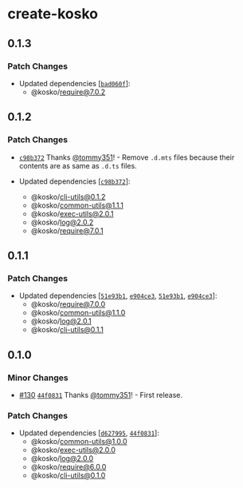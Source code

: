 # create-kosko

## 0.1.3

### Patch Changes

- Updated dependencies [[`bad060f`](https://github.com/tommy351/kosko/commit/bad060f4ad7430ce00e287b0cfe4ee2d9ca678a1)]:
  - @kosko/require@7.0.2

## 0.1.2

### Patch Changes

- [`c98b372`](https://github.com/tommy351/kosko/commit/c98b372430983a66c4a78e9358ac26c2cd342718) Thanks [@tommy351](https://github.com/tommy351)! - Remove `.d.mts` files because their contents are as same as `.d.ts` files.

- Updated dependencies [[`c98b372`](https://github.com/tommy351/kosko/commit/c98b372430983a66c4a78e9358ac26c2cd342718)]:
  - @kosko/cli-utils@0.1.2
  - @kosko/common-utils@1.1.1
  - @kosko/exec-utils@2.0.1
  - @kosko/log@2.0.2
  - @kosko/require@7.0.1

## 0.1.1

### Patch Changes

- Updated dependencies [[`51e93b1`](https://github.com/tommy351/kosko/commit/51e93b134a0f1bf4e05e5d7b9684f1e1cf068edb), [`e904ce3`](https://github.com/tommy351/kosko/commit/e904ce313295d4737ed9bf0d711c26c53f63fd88), [`51e93b1`](https://github.com/tommy351/kosko/commit/51e93b134a0f1bf4e05e5d7b9684f1e1cf068edb), [`e904ce3`](https://github.com/tommy351/kosko/commit/e904ce313295d4737ed9bf0d711c26c53f63fd88)]:
  - @kosko/require@7.0.0
  - @kosko/common-utils@1.1.0
  - @kosko/log@2.0.1
  - @kosko/cli-utils@0.1.1

## 0.1.0

### Minor Changes

- [#130](https://github.com/tommy351/kosko/pull/130) [`44f0831`](https://github.com/tommy351/kosko/commit/44f0831554a86e9653061a614a70dd75ae6217f3) Thanks [@tommy351](https://github.com/tommy351)! - First release.

### Patch Changes

- Updated dependencies [[`d627995`](https://github.com/tommy351/kosko/commit/d62799577863ec561978a1ce430be38e0c5dbb9d), [`44f0831`](https://github.com/tommy351/kosko/commit/44f0831554a86e9653061a614a70dd75ae6217f3)]:
  - @kosko/common-utils@1.0.0
  - @kosko/exec-utils@2.0.0
  - @kosko/log@2.0.0
  - @kosko/require@6.0.0
  - @kosko/cli-utils@0.1.0
